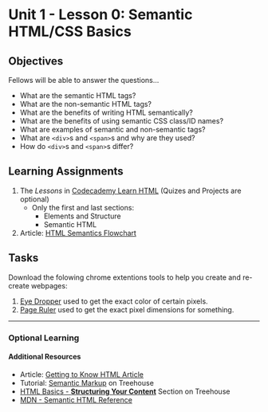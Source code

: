 # Unit 1 - Lesson 0: Semantic HTML/CSS Basics

## Objectives
Fellows will be able to answer the questions...
* What are the semantic HTML tags?
* What are the non-semantic HTML tags?
* What are the benefits of writing HTML semantically?
* What are the benefits of using semantic CSS class/ID names?
* What are examples of semantic and non-semantic tags?
* What are `<div>`s and `<span>`s and why are they used?
* How do `<div>`s and `<span>`s differ?

## Learning Assignments
1. The *Lessons* in [Codecademy Learn HTML](https://www.codecademy.com/learn/learn-html) (Quizes and Projects are optional)
   * Only the first and last sections:
      * Elements and Structure
      * Semantic HTML
2. Article: [HTML Semantics Flowchart](http://html5doctor.com/downloads/h5d-sectioning-flowchart.pdf)

## Tasks

Download the folowing chrome extentions tools to help you create and re-create webpages:
1. [Eye Dropper](https://chrome.google.com/webstore/detail/eye-dropper/hmdcmlfkchdmnmnmheododdhjedfccka) used to get the exact color of certain pixels.
2. [Page Ruler](https://chrome.google.com/webstore/detail/page-ruler/idhjfgkakeliobkfbijghiaklmiaheag) used to get the exact pixel dimensions for something.
___

### Optional Learning

#### Additional Resources
* Article: [Getting to Know HTML Article](https://learn.shayhowe.com/html-css/getting-to-know-html/)
* Tutorial: [Semantic Markup](https://teamtreehouse.com/library/introducing-the-practice-41) on Treehouse
* [HTML Basics - **Structuring Your Content**](https://teamtreehouse.com/library/html-basics-2) Section on Treehouse
* [MDN - Semantic HTML Reference](https://developer.mozilla.org/en-US/docs/Web/HTML/Element)
